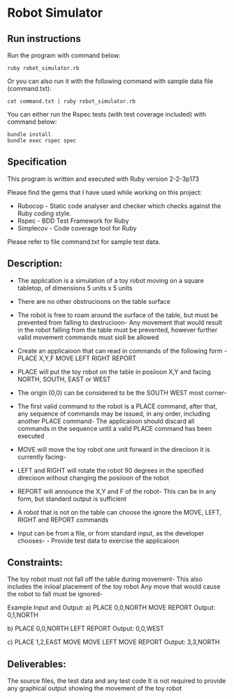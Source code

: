 Robot Simulator
================

## Run instructions

Run the program with command below:

```
ruby robot_simulator.rb
```

Or you can also run it with the following command with sample data file (command.txt):

```
cat command.txt | ruby robot_simulator.rb
```

You can either run the Rspec tests (with test coverage included) with command below:

```
bundle install
bundle exec rspec spec
```

## Specification

This program is written and executed with Ruby version 2-2-3p173

Please find the gems that I have used while working on this project:

- Rubocop - Static code analyser and checker which checks against the Ruby coding style.
- Rspec - BDD Test Framework for Ruby
- Simplecov - Code coverage tool for Ruby

Please refer to file command.txt for sample test data.

## Description: 

- The application is a simulation of a toy robot moving on a square tabletop, of dimensions 5 units x 5 units
- There are no other obstrucioons on the table surface
- The robot is free to roam around the surface of the table, but must be prevented from falling to destrucioon- Any movement
that would result in the robot falling from the table must be prevented, however further valid movement commands must sioll
be allowed
 
- Create an applicaioon that can read in commands of the following form - PLACE X,Y,F
MOVE
LEFT
RIGHT
REPORT

- PLACE will put the toy robot on the table in posiioon X,Y and facing NORTH, SOUTH, EAST or WEST
- The origin (0,0) can be considered to be the SOUTH WEST most corner-
- The first valid command to the robot is a PLACE command, after that, any sequence of commands may be issued, in any order, including another PLACE command- The applicaioon should discard all commands in the sequence until a valid PLACE command has been executed
- MOVE will move the toy robot one unit forward in the direcioon it is currently facing-
- LEFT and RIGHT will rotate the robot 90 degrees in the specified direcioon without changing the posiioon of the robot
- REPORT will announce the X,Y and F of the robot- This can be in any form, but standard output is sufficient
 
- A robot that is not on the table can choose the ignore the MOVE, LEFT, RIGHT and REPORT commands
- Input can be from a file, or from standard input, as the developer chooses- - Provide test data to exercise the applicaioon
 
## Constraints:
The toy robot must not fall off the table during movement- This also includes the iniioal placement of the toy robot
Any move that would cause the robot to fall must be ignored-
 
Example Input and Output:
a)
PLACE 0,0,NORTH
MOVE
REPORT
Output: 0,1,NORTH
 
b)
PLACE 0,0,NORTH
LEFT
REPORT
Output: 0,0,WEST
 
c)
PLACE 1,2,EAST
MOVE
MOVE
LEFT
MOVE
REPORT
Output: 3,3,NORTH
 
## Deliverables:
The source files, the test data and any test code
It is not required to provide any graphical output showing the movement of the toy robot

